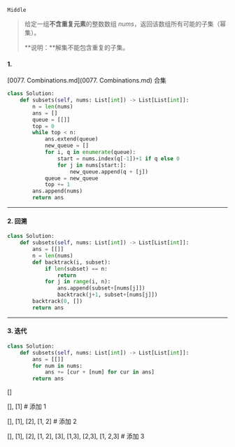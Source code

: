`Middle`

> 给定一组**不含重复元素**的整数数组 *nums*，返回该数组所有可能的子集（幂集）。
>
> **说明：**解集不能包含重复的子集。

#### 1. 

 [0077. Combinations.md](0077. Combinations.md) 合集

```python
class Solution:
    def subsets(self, nums: List[int]) -> List[List[int]]:
        n = len(nums)
        ans = []
        queue = [[]]
        top = 0
        while top < n:
            ans.extend(queue)
            new_queue = []
            for i, q in enumerate(queue):
                start = nums.index(q[-1])+1 if q else 0
                for j in nums[start:]:
                    new_queue.append(q + [j])
            queue = new_queue
            top += 1
        ans.append(nums)
        return ans
```

---

#### 2. 回溯

```python
class Solution:
    def subsets(self, nums: List[int]) -> List[List[int]]:
        ans = [[]]
        n = len(nums)
        def backtrack(i, subset):
            if len(subset) == n:
                return 
            for j in range(i, n):
                ans.append(subset+[nums[j]])
                backtrack(j+1, subset+[nums[j]])
        backtrack(0, [])
        return ans
```

---

#### 3. 迭代

```python
class Solution:
    def subsets(self, nums: List[int]) -> List[List[int]]:
        ans = [[]]
        for num in nums:
            ans += [cur + [num] for cur in ans]
        return ans
```

[]

[], [1]    # 添加 1

[], [1], [2], [1, 2]  # 添加 2

[], [1], [2], [1, 2], [3], [1,3], [2,3], [1, 2,3]  # 添加 3